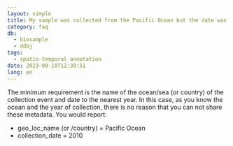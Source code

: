 ```yaml
---
layout: simple
title: My sample was collected from the Pacific Ocean but the date was not recorded and I only know the year in which it was sampled was sometime in 2010 - how do I report this?
category: faq
db:
  - biosample
  - ddbj
tags:
  - spatio-temporal annotation
date: 2023-09-10T12:39:51
lang: en
---
```


The minimum requirement is the name of the ocean/sea (or country) of the collection event and date to the nearest year. In this case, as you know the ocean and the year of collection, there is no reason that you can not share these metadata. You would report:

* geo_loc_name (or /country) = Pacific Ocean
* collection_date = 2010
